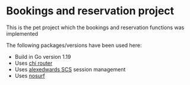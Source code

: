 # Bookings and reservation project

This is the pet project which the bookings and reservation functions was implemented 

The following packages/versions have been used here:

- Build in Go version 1.19
- Uses [chi router](https://github.com/go-chi/chi)
- Uses [alexedwards SCS](https://github.com/alexedwards/scs) session management
- Uses [nosurf](https://github.com/justinas/nosurf)